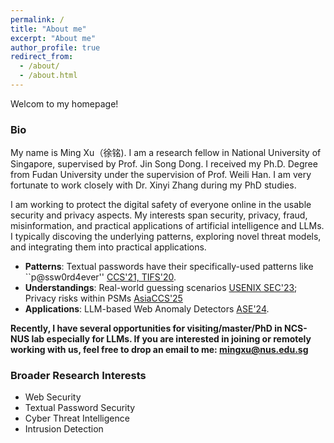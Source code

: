 ```yaml
---
permalink: /
title: "About me"
excerpt: "About me"
author_profile: true
redirect_from: 
  - /about/
  - /about.html
---
```


Welcom to my homepage!

### Bio
My name is Ming Xu（徐铭). I am a research fellow in National University of Singapore, supervised by Prof. Jin Song Dong. I received my Ph.D. Degree from Fudan University under the supervision of Prof. Weili Han. I am very fortunate to work closely with Dr. Xinyi Zhang during my PhD studies. 

I am working to protect the digital safety of everyone online in the usable security and privacy aspects. My interests span security, privacy, fraud, misinformation, and practical applications of artificial intelligence and LLMs. I typically discoving the underlying patterns, exploring novel threat models, and integrating them into practical applications.  

  - **Patterns**: Textual passwords have their specifically-used patterns like ``p@ssw0rd4ever'' [CCS'21, TIFS'20](https://dl.acm.org/doi/10.1145/3460120.3484743).
  - **Understandings**: Real-world guessing scenarios [USENIX SEC'23](https://www.usenix.org/conference/usenixsecurity23/presentation/xu-ming); Privacy risks within PSMs [AsiaCCS'25](https://arxiv.org/abs/2505.08292)  
  - **Applications**: LLM-based Web Anomaly Detectors [ASE'24](https://jasonbourne1998.github.io/data/ASE24.pdf).



**Recently, I have several opportunities for visiting/master/PhD in NCS-NUS lab especially for LLMs. If you are interested in joining or remotely working with us, feel free to drop an email to me: mingxu@nus.edu.sg**



### Broader Research Interests  

- Web Security  
- Textual Password Security
- Cyber Threat Intelligence
- Intrusion Detection 











